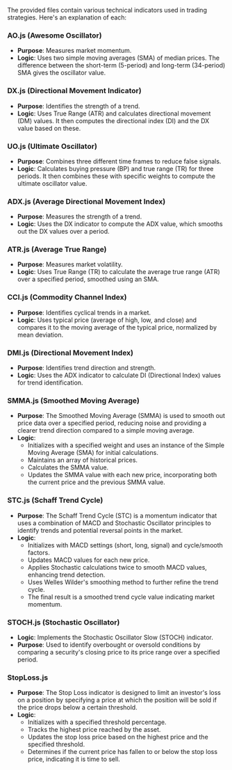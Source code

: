 The provided files contain various technical indicators used in trading strategies. Here's an explanation of each:

### AO.js (Awesome Oscillator)
- **Purpose**: Measures market momentum.
- **Logic**: Uses two simple moving averages (SMA) of median prices. The difference between the short-term (5-period) and long-term (34-period) SMA gives the oscillator value.

### DX.js (Directional Movement Indicator)
- **Purpose**: Identifies the strength of a trend.
- **Logic**: Uses True Range (ATR) and calculates directional movement (DM) values. It then computes the directional index (DI) and the DX value based on these.

### UO.js (Ultimate Oscillator)
- **Purpose**: Combines three different time frames to reduce false signals.
- **Logic**: Calculates buying pressure (BP) and true range (TR) for three periods. It then combines these with specific weights to compute the ultimate oscillator value.

### ADX.js (Average Directional Movement Index)
- **Purpose**: Measures the strength of a trend.
- **Logic**: Uses the DX indicator to compute the ADX value, which smooths out the DX values over a period.

### ATR.js (Average True Range)
- **Purpose**: Measures market volatility.
- **Logic**: Uses True Range (TR) to calculate the average true range (ATR) over a specified period, smoothed using an SMA.

### CCI.js (Commodity Channel Index)
- **Purpose**: Identifies cyclical trends in a market.
- **Logic**: Uses typical price (average of high, low, and close) and compares it to the moving average of the typical price, normalized by mean deviation.

### DMI.js (Directional Movement Index)
- **Purpose**: Identifies trend direction and strength.
- **Logic**: Uses the ADX indicator to calculate DI (Directional Index) values for trend identification.

### SMMA.js (Smoothed Moving Average)
- **Purpose**: The Smoothed Moving Average (SMMA) is used to smooth out price data over a specified period, reducing noise and providing a clearer trend direction compared to a simple moving average.
- **Logic**:
  - Initializes with a specified weight and uses an instance of the Simple Moving Average (SMA) for initial calculations.
  - Maintains an array of historical prices.
  - Calculates the SMMA value.
  - Updates the SMMA value with each new price, incorporating both the current price and the previous SMMA value.

### STC.js (Schaff Trend Cycle)
- **Purpose**: The Schaff Trend Cycle (STC) is a momentum indicator that uses a combination of MACD and Stochastic Oscillator principles to identify trends and potential reversal points in the market.
- **Logic**:
  - Initializes with MACD settings (short, long, signal) and cycle/smooth factors.
  - Updates MACD values for each new price.
  - Applies Stochastic calculations twice to smooth MACD values, enhancing trend detection.
  - Uses Welles Wilder's smoothing method to further refine the trend cycle.
  - The final result is a smoothed trend cycle value indicating market momentum.

### STOCH.js (Stochastic Oscillator)
- **Logic**: Implements the Stochastic Oscillator Slow (STOCH) indicator.
- **Purpose**: Used to identify overbought or oversold conditions by comparing a security's closing price to its price range over a specified period.

### StopLoss.js
- **Purpose**: The Stop Loss indicator is designed to limit an investor's loss on a position by specifying a price at which the position will be sold if the price drops below a certain threshold.
- **Logic**:
  - Initializes with a specified threshold percentage.
  - Tracks the highest price reached by the asset.
  - Updates the stop loss price based on the highest price and the specified threshold.
  - Determines if the current price has fallen to or below the stop loss price, indicating it is time to sell.
